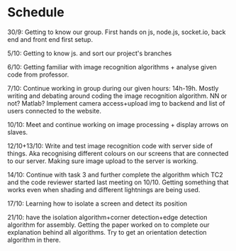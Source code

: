 # Schedule

30/9: Getting to know our group. First hands on js, node.js, socket.io, back end and front end first setup.

5/10: Getting to know js. and sort our project's branches 

6/10: Getting familiar with image recognition algorithms + analyse given code from professor.

7/10: Continue working in group during our given hours: 14h-19h. Mostly writing and debating around coding the image recognition algorithm. NN or not? Matlab? Implement camera access+upload img to backend and list of users connected to the website.

10/10: Meet and continue working on image processing + display arrows on slaves.

12/10+13/10: Write and test image recognition code with server side of things. Aka recognising different colours on our screens that are connected to our server. Making sure image upload to the server is working. 

14/10:  Continue with task 3 and further complete the algorithm which TC2 and the code reviewer started last meeting on 10/10. Getting something that works even when shading and different lightnings are being used.

17/10: Learning how to isolate a screen and detect its position

21/10: have the isolation algorithm+corner detection+edge detection algorithm for assembly. Getting the paper worked on to complete our explanation behind all algorithms. Try to get an orientation detection  algorithm in there.